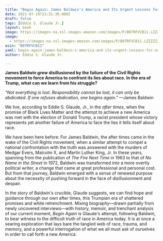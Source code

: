 ```yaml
---
title: "Begin Again: James Baldwin's America and Its Urgent Lessons for Our Own"
date: 2021-07-19T21:31:30.000Z
draft: false
tags: [Eddie S. Glaude Jr.]
layout: book
image: https://images-na.ssl-images-amazon.com/images/P/B07RFVCB11.LZZZZZZZ.jpg
image: 
  - https://images-na.ssl-images-amazon.com/images/P/B07RFVCB11.LZZZZZZZ.jpg
asin: "B07RFVCB11"
yaml: begin-again-james-baldwin-s-america-and-its-urgent-lessons-for-our-own
author: Eddie S. Glaude Jr.

---
```


**James Baldwin grew disillusioned by the failure of the Civil Rights movement to force America to confront its lies about race. In the era of Trump, what can we learn from his struggle?**  
  
*"Not everything is lost. Responsibility cannot be lost, it can only be abdicated. If one refuses abdication, one begins again."* —James Baldwin  
  
We live, according to Eddie S. Glaude, Jr., in the *after times*, when the promise of Black Lives Matter and the attempt to achieve a new America was met with the election of Donald Trump, a racist president whose victory represents yet another failure of America to face the lies it tells itself about race.  
  
We have been here before: For James Baldwin, the after times came in the wake of the Civil Rights movement, when a similar attempt to compel a national confrontation with the truth was answered with the murders of Medgar Evers, Malcolm X, and Martin Luther King, Jr. In these years, spanning from the publication of *The Fire Next Time* in 1963 to that of *No Name in the Street* in 1972, Baldwin was transformed into a more overtly political writer, a change that came at great professional and personal cost. But from that journey, Baldwin emerged with a sense of renewed purpose about the necessity of pushing forward in the face of disillusionment and despair.  
  
In the story of Baldwin's crucible, Glaude suggests, we can find hope and guidance through our own after times, this Trumpian era of shattered promises and white retrenchment. Mixing biography—drawn partially from newly uncovered interviews—with history, memoir, and trenchant analysis of our current moment, *Begin Again* is Glaude's attempt, following Baldwin, to bear witness to the difficult truth of race in America today. It is at once a searing exploration that lays bare the tangled web of race, trauma, and memory, and a powerful interrogation of what we all must ask of ourselves in order to call forth a new America.